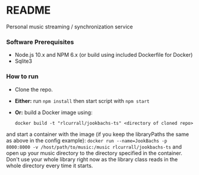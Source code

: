 # README #

Personal music streaming / synchronization service

### Software Prerequisites ###
* Node.js 10.x and NPM 6.x (or build using included Dockerfile for Docker)
* Sqlite3

### How to run ###
* Clone the repo.

* **Either:** run ```npm install``` then start script with ```npm start```
* **Or:** build a Docker image using:
	```
	docker build -t "rlcurrall/jookbachs-ts" <directory of cloned repo>
	```
and start a container with the image (if you keep the libraryPaths the same as above in the config example):
	```
	docker run --name=JookBachs -p 8000:8000 -v /host/path/to/music:/music rlcurrall/jookbachs-ts
	```
and open up your music directory to the directory specified in the container. Don't use your whole library right now as the library class reads in the whole directory every time it starts.
